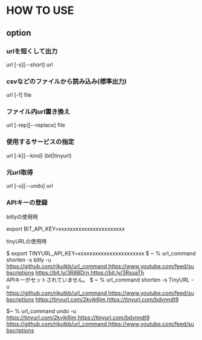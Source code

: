 # HOW TO USE
## option
### urlを短くして出力

url [-s][--short] url

### csvなどのファイルから読み込み(標準出力)
url [-f] file

### ファイル内url置き換え
url [-rep][--replace] file

### 使用するサービスの指定
url [-k][--kind] (bit|tinyurl)

### 元url取得
url [-u][--undo] url


### APIキーの登録
bitlyの使用時

export BIT_API_KEY=xxxxxxxxxxxxxxxxxxxxxxx 


tinyURLの使用時

$ export TINYURL_API_KEY=xxxxxxxxxxxxxxxxxxxxxxx 
$ ~ % url_command shorten -s bitly -u https://github.com/rikutkb/url_command,https://www.youtube.com/feed/subscriptions
https://bit.ly/3R88Drn,https://bit.ly/3RsoaTh                 
APIキーがセットされていません。
$ ~ % url_command shorten -s TinyURL -u https://github.com/rikutkb/url_command,https://www.youtube.com/feed/subscriptions
https://tinyurl.com/2kvjk6jm,https://tinyurl.com/bdvnndt9

$~ % url_command undo -u https://tinyurl.com/2kvjk6jm,https://tinyurl.com/bdvnndt9
https://github.com/rikutkb/url_command,https://www.youtube.com/feed/subscriptions